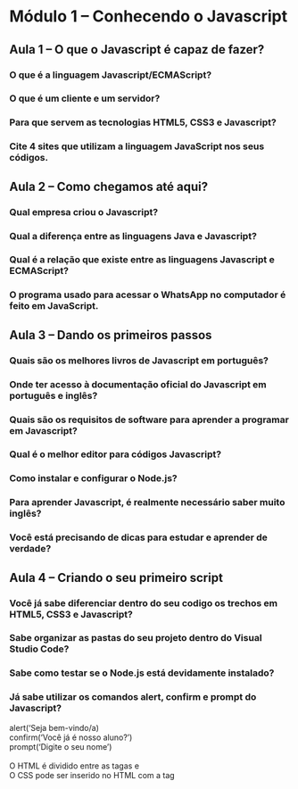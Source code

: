 # Módulo 1 – Conhecendo o Javascript

## Aula 1 – O que o Javascript é capaz de fazer?

### O que é a linguagem Javascript/ECMAScript?
### O que é um cliente e um servidor?
### Para que servem as tecnologias HTML5, CSS3 e Javascript?
### Cite 4 sites que utilizam a linguagem JavaScript nos seus códigos.


## Aula 2 – Como chegamos até aqui?

### Qual empresa criou o Javascript?
### Qual a diferença entre as linguagens Java e Javascript?
### Qual é a relação que existe entre as linguagens Javascript e ECMAScript?
### O programa usado para acessar o WhatsApp no computador é feito em JavaScript.


## Aula 3 – Dando os primeiros passos

### Quais são os melhores livros de Javascript em português?
### Onde ter acesso à documentação oficial do Javascript em português e inglês?
### Quais são os requisitos de software para aprender a programar em Javascript?
### Qual é o melhor editor para códigos Javascript?
### Como instalar e configurar o Node.js?
### Para aprender Javascript, é realmente necessário saber muito inglês?
### Você está precisando de dicas para estudar e aprender de verdade?


## Aula 4 – Criando o seu primeiro script

### Você já sabe diferenciar dentro do seu codigo os trechos em HTML5, CSS3 e Javascript?
### Sabe organizar as pastas do seu projeto dentro do Visual Studio Code?
### Sabe como testar se o Node.js está devidamente instalado?

### Já sabe utilizar os comandos alert, confirm e prompt do Javascript?

alert(‘Seja bem-vindo/a)
<br>confirm(‘Você já é nosso aluno?’)
<br>prompt(‘Digite o seu nome’)
<br>
<br>O HTML é dividido entre as tagas <head> e <body>
<br>O CSS pode ser inserido no HTML com a tag <style>
<br>O JavaScript pode ser inserido no HTML com a tag <script>

# Módulo 2 – Comandos Básicos do Javascript

## Aula 5 – Variáveis e Tipos Primitivos

### Como criar comentários?

//            → uma única linha de código
<br>/*    
<br>*/    → mais de uma linha de código

### O que são variáveis?

A memória do computador tem espaços delimitados para receber valores (assim como vagas no estacionamento).

### Como declarar variáveis no Javascript?

A vaga a1 = carro1
<br>(leia: a vaga a1 recebe o carro1)
<br>a1 = carro2
<br>(o carro1 saiu e entrou o carro2)
<br>a1 = null
<br>(a vaga está nula)
<br>
<br>var n1 = 5      → int: número inteiro
<br>var n2 = 8.5    → float: número real
<br>var n3 = 15     → int: número inteiro
<br>
<br>var s1 = “São Paulo”
<br>var s2 = ‘Lumpa’
<br>var s3 = `Janeiro`

### Regras para nomear as variáveis

<ul>
  <li>Podem começar com letra, $ ou _</li>
  <li>Não podem começar com números</li>
  <li>É possível usar letras ou números</li>
  <li>É possível usar acentos e símbolos</li>
  <li>Não podem conter espaços</li>
  <li>Não podem ser palavras reservadas</li>
</ul>

### Para entrar no Node, você vai precisar entrar no VS Code e digitar “crtl + shift + `” 

<ul>
  <li>digitar: node</li>
  <li>para limpar tela: ctrl + l</li>
  <li>para sair: .exit</li>
</ul>

### Quais são os tipos primitivos do Javascript?

#### Os tipos primordiais:

<ul>
  <li>Number:   5     18    -12    3.14</li>
  <li>String: “Google”    ‘Javascript’    `Maria`    ‘12553-120’</li>
  <li>Boolean: true     false</li>
</ul>
  
#### Outros tipos:

<ul> 
  <li>Tipos internos de Number:</li>
      <ul> 
        <li>Infinity</li>
        <li>NaN (not a number)</li>
      </ul>
  <li>Null</li>
  <li>Undefined</li>
  <li>Tipo interno de Object</li>
      <ul> 
        <li>Array</li>
      </ul>
  <li>Function</li>
</ul>
 
### Como conferir qual o tipo da variável que foi declarada?

typeof  → saber qual é o tipo da variavel
<br>Colocar no terminal (Node): 
<br>var num = 200
<br>typeof num

### Consegue entender o que significa colocar um valor null dentro de uma variável em Javascript?

Null é representa um valor nulo ou vazio, e aponta para um objeto inexistente.

  
## Aula 6 – Tratamento de dados

### Como guardar o resultado de um prompt dentro de uma variável?

var nome = prompt(‘Qual é o seu nome’)

### Concatenação: para juntar a string com a variável
alert(‘É um prazer te conhecer, ‘ + nome)  

### Como somar variáveis?
var num1 = prompt(‘Digite um número: ‘)
<br>var num2 = prompt(‘Digite outro número: ‘)
<br>var sum = num1 + num2
<br>alert(‘A soma dos valores é “ + sum)

### Como manipular dados e fazer a conversão?

O sinal de + serve tanto para somar quanto para concatenar:
- soma: number + number
- concatenar: string + string

O prompt retorna, por padrão, uma string. Então é preciso converter as variáveis num1 e num2 para number.

### Como converter String para Número em JavaScript?

Para converter string → número:
- Number.parseInt(n): converte para número inteiro
- Number.parseFloat(n): converte para número real

Na versão atualizada do Javascript, ele faz a conversão de forma automática: Number(n)

### Como converter Número para String em JavaScript?

Para converter número → string:
- String(n)
- n.toString()


var s = ‘JavaScript’
- ‘Eu estou aprendendo s’              // não faz interpolação
- ‘Eu estou aprendendo ‘ + s           // usa concatenação
- `Eu estou aprendendo ${s}`           // usa template string

### Interpolação (Template string)
- Nova forma de criar strings e tornar o seu código um pouco mais legível
- `O aluno ${nome} com ${idade} tirou a nota ${nota} ` 

### Formatando strings:

var s = ‘Javascript’
- s.lenght              → quantos caracteres a string tem
- s.toUpperCase()       → tudo para maiúsculas
- s.toLowerCase()       → tudo para minúsculas

### Consegue formatar um número para que ele se pareça com um valor monetário?

Exemplo:
<body>
  <script>
	var nome = prompt("Qual é o seu nome?")

//o prompt recebe o valor em string, entao voce precisa converter a string para numero real (float)
	
	var saldo = Number.parseFloat(prompt("Quanto quer depositar?"))
  		document.write(`Olá, ${nome}! <br> Seu nome tem ${nome.length} letras.<br>`)
  		document.write(`Seu nome em maiúsculas é ${nome.toUpperCase()}.<br>`)
  
  //transformar para Reais
	
	saldoFixado = saldo.toLocaleString("pt-BR", {style: "currency", currency: "BRL"})

  	
	document.write(`Depósito realizado. <br> Agora seu saldo é de ${saldoFixado}.`)
  
//coloca duas casas decimais e troca o ponto pela vírgula para ficar em reais
//saldoFixado = saldo.toFixed(2).replace(".", ",")

  </script>
</body>

## Aula 7 – Operadores (parte 1)
	
Quais são os operadores do Javascript?

### Aritméticos
3 + 2 → 5
<br>3 - 2→ 5
<br>3 * 2→ 6
<br>3 / 2→ 1.5
<br>3 % 2→ 1
<br>3 ** 2→ 9

### Atribuição
var a = 5 + 3    →8
<br>var b = a % 5  → 3 
<br>var c = 5 * c ** 2 → 45
<br>var d = 10 – a / 2  → 6
<br>var e = 6 * 2 / d → 2
<br>var f = b % e + 4 / e → 3

#### Auto-atribuições

var n = 3 → n = 3

<br>n = n + 3 → n = 7
<br>n = n – 5 → n = 2

#### Simplificando as operações

n = n + 3 → n+= 3
<br>n = n – 5 → n -= 5 

### Qual a ordem de precedência dos operadores em JavaScript?

Parêntesis, potência, multiplicação, divisão, resto, adição, subtração.
<br>5 + 3 / 2 → 5 + (3 / 2) → 6.5

### Como usar os operadores de incremento (pré-incremento e pós-incremento) no JavaScript?

#### Pré-incremento
var x = 5
<br>x = x + 1 → x++ → 6
<br>x = x – 1 →  x--  → 5

#### Pós-incremento
var x = 4
<br>x = x + 1 → ++x → 5
<br>x = x – 1 →  --x  → 4

## Aula 8 – Operadores (parte 2)
	
### Relacionais
- >   → maior
- <    → menor
- >=  → maior ou igual
- <=  → menor ou igual
- ==  → igual
- !=   → diferente

#### Exemplos:
preço >= 200.50
<br>idade < 18
<br>curso == ‘Javascript’
<br>n1 != n2

#### Identidade:
5 == 5    → true
<br>5 == ‘5’  → true (é igual? O valor é igual.)
<br>5 === ‘5’  → falso (é idêntico? O valor e tipo não são iguais.)
<br>5 === ‘5’  → true (é idêntico? O valor e tipo são iguais.)

### Lógicos

#### !  → negação

! true →false
<br>! false → true

#### &&  → conjunção (E)

true && true → true
<br>true && false → false
<br>false && true → false
<br>false && false → false
<br>
<br>A condição só me satisfaz se as duas forem verdadeiras.

#### ||  → disjunção (OU)

true && true → true
<br>true && false → true
<br>false && true → true
<br>false && false → false
<br>
<br>A condição me satisfaz se pelo menos um for verdadeiro.

##### Exemplo 1:
var a = 5
<br>var b = 8
<br>
<br>a > b && b % 2 == 0 
<br>false  &&  true → false
<br>
<br>a < b || b / 2 == 2 
<br>true  ||  false → true

#### Exemplo 2:
idade >= 15 && idade <= 17
<br>estado == ‘RJ’ || estado == ‘SP’
<br>salario > 2500 && sexo != ‘masculino’

### Ordem de precedência das operações

<br>Primeiro ele faz os operadores aritméticos, depois relacionais e depois lógicos.
<br>Primeiro ele faz o NÃO, depois o E, depois o OU. 
<br>
<br>Aritméticos > Relacionais > Lógicos (Não > E > OU)

### Ternário
?
<br>:
<br>
<br>teste ? true : false
<br>media >= 7 ? ‘Aprovado’ : ‘Reprovado’

#### Exemplo 1:
var media = 9
<br>
<br>media >= 7 ? ‘Aprovado’ : ‘Reprovado’      
<br>→ ‘Aprovado’
<br>
<br>media -= 3     
<br>media >= 7 ? ‘Aprovado’ : ‘Reprovado’      
<br>→ ‘Reprovado’

#### Exemplo 2:

var x = 8
<br>
<br>var res = x % 2 == 0 ? 5 : 9
<br>
<br>como (x % 2 == 0) é true 
<br>→ 5

#### Exemplo 3:

var idade = 19
<br>var entradaBar = idade >= 18 ? ‘Pode entrar.’ : ‘Não pode entrar.’
<br>entradaBar
<br>→ ‘Pode entrar.’
<br>
<br>idade -= 5
<br>var entradaBar = idade >= 18 ? ‘Pode entrar.’ : ‘Não pode entrar.’
<br>entradaBar
<br>→ ‘Não pode entrar.’
  
# Módulo 3 – Entendendo o DOM

  
  
  
